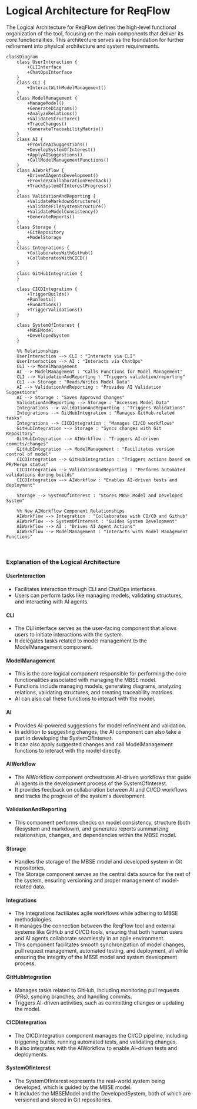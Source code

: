 # Logical Architecture for ReqFlow

The Logical Architecture for ReqFlow defines the high-level functional organization of the tool, focusing on the main components that deliver its core functionalities. This architecture serves as the foundation for further refinement into physical architecture and system requirements.

```mermaid
classDiagram
    class UserInteraction {
        +CLIInterface
        +ChatOpsInterface
    }
    class CLI {
        +InteractWithModelManagement()
    }
    class ModelManagement {
        +ManageModel()
        +GenerateDiagrams()
        +AnalyzeRelations()
        +ValidateStructure()
        +TraceChanges()
        +GenerateTraceabilityMatrix()
    }
    class AI {
        +ProvideAISuggestions()
        +DevelopSystemOfInterest()
        +ApplyAISuggestions()
        +CallModelManagementFunctions()        
    }
    class AIWorkflow {
        +DriveAIAgentsDevelopment()
        +ProvidesCollaborationFeedback()
        +TrackSystemOfInterestProgress()
    }
    class ValidationAndReporting {
        +ValidateMarkdownStructure()
        +ValidateFilesystemStructure()
        +ValidateModelConsistency()
        +GenerateReports()
    }
    class Storage {
        +GitRepository
        +ModelStorage
    }
    class Integrations {
        +CollaboratesWithGitHub()
        +CollaboratesWithCICD()
    }

    class GitHubIntegration {
    }

    class CICDIntegration {
        +TriggerBuilds()
        +RunTests()
        +RunActions()
        +TriggerValidations()
    }

    class SystemOfInterest {
        +MBSEModel
        +DevelopedSystem
    }

    %% Relationships		
    UserInteraction --> CLI : "Interacts via CLI"
    UserInteraction --> AI : "Interacts via ChatOps"
    CLI --> ModelManagement
    AI --> ModelManagement : "Calls Functions for Model Management"
    CLI --> ValidationAndReporting : "Triggers validation/reporting"
    CLI --> Storage : "Reads/Writes Model Data"
    AI --> ValidationAndReporting : "Provides AI Validation Suggestions"
    AI --> Storage : "Saves Approved Changes"
    ValidationAndReporting --> Storage : "Accesses Model Data"
    Integrations --> ValidationAndReporting : "Triggers Validations"
    Integrations --> GitHubIntegration : "Manages GitHub-related tasks"
    Integrations --> CICDIntegration : "Manages CI/CD workflows"
    GitHubIntegration --> Storage : "Syncs changes with Git Repository"
    GitHubIntegration --> AIWorkflow : "Triggers AI-driven commits/changes"
    GitHubIntegration --> ModelManagement : "Facilitates version control of model"
    CICDIntegration --> GitHubIntegration : "Triggers actions based on PR/Merge status"
    CICDIntegration --> ValidationAndReporting : "Performs automated validations during builds"
    CICDIntegration --> AIWorkflow : "Enables AI-driven tests and deployment"    
    
    Storage --> SystemOfInterest : "Stores MBSE Model and Developed System"
    
    %% New AIWorkflow Component Relationships
    AIWorkflow --> Integration : "Collaborates with CI/CD and Github"
    AIWorkflow --> SystemOfInterest : "Guides System Development"
    AIWorkflow --> AI : "Drives AI Agent Actions"
    AIWorkflow --> ModelManagement : "Interacts with Model Management Functions"



```

### Explanation of the Logical Architecture


#### UserInteraction
  - Facilitates interaction through CLI and ChatOps interfaces.
  - Users can perform tasks like managing models, validating structures, and interacting with AI agents.
 
#### CLI
  - The CLI interface serves as the user-facing component that allows users to initiate interactions with the system.
  - It delegates tasks related to model management to the ModelManagement component.

#### ModelManagement
  - This is the core logical component responsible for performing the core functionalities associated with managing the MBSE model.
  - Functions include managing models, generating diagrams, analyzing relations, validating structures, and creating traceability matrices.
  - AI can also call these functions to interact with the model.

#### AI
  - Provides AI-powered suggestions for model refinement and validation.
  - In addition to suggesting changes, the AI component can also take a part in developing the SystemOfInterest.
  - It can also apply suggested changes and call ModelManagement functions to interact with the model directly.

#### AIWorkflow
  - The AIWorkflow component orchestrates AI-driven workflows that guide AI agents in the development process of the SystemOfInterest.
  - It provides feedback on collaboration between AI and CI/CD workflows and tracks the progress of the system's development.

#### ValidationAndReporting
  - This component performs checks on model consistency, structure (both filesystem and markdown), and generates reports summarizing relationships, changes, and dependencies within the MBSE model.

#### Storage
  - Handles the storage of the MBSE model and developed system in Git repositories.
  - The Storage component serves as the central data source for the rest of the system, ensuring versioning and proper management of model-related data.

#### Integrations
  - The Integrations factiliates agile workflows while adhering to MBSE methodologies.
  - It manages the connection between the ReqFlow tool and external systems like GitHub and CI/CD tools, ensuring that both human users and AI agents collaborate seamlessly in an agile environment.
  - This component facilitates smooth synchronization of model changes, pull request management, automated testing, and deployment, all while ensuring the integrity of the MBSE model and system development process.

#### GitHubIntegration
  - Manages tasks related to GitHub, including monitoring pull requests (PRs), syncing branches, and handling commits.
  - Triggers AI-driven activities, such as committing changes or updating the model.

#### CICDIntegration
  - The CICDIntegration component manages the CI/CD pipeline, including triggering builds, running automated tests, and validating changes.
  - It also integrates with the AIWorkflow to enable AI-driven tests and deployments.

#### SystemOfInterest
  - The SystemOfInterest represents the real-world system being developed, which is guided by the MBSE model.
  - It includes the MBSEModel and the DevelopedSystem, both of which are versioned and stored in Git repositories.

